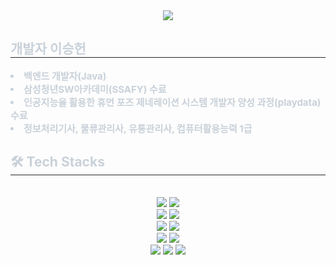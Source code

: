 <div align= "center">
    <img src="https://capsule-render.vercel.app/api?type=waving&color=0:ae2dd2,100:e19223&height=100&animation=&fontColor=939393&fontSize=40" />
    </div>
    <div style="text-align: left;"> 
    <h2 style="border-bottom: 1px solid #21262d; color: #c9d1d9;"> 개발자 이승헌 </h2>  
    <div style="font-weight: 700; font-size: 15px; text-align: left; color: #c9d1d9;"> <li> 백엔드 개발자(Java) <li>삼성청년SW아카데미(SSAFY) 수료 <li> 인공지능을 활용한 휴먼 포즈 제네레이션 시스템 개발자 양성 과정(playdata) 수료 <li>정보처리기사, 물류관리사, 유통관리사, 컴퓨터활용능력 1급 </div> 
    </div>
    <div style="text-align: left;">
    <h2 style="border-bottom: 1px solid #21262d; color: #c9d1d9;"> 🛠️ Tech Stacks </h2> <br> 
    <div  align= "center">        <img src="https://img.shields.io/badge/Java-007396?style=for-the-badge&logo=Java&logoColor=white">
        <img src="https://img.shields.io/badge/Python-3776AB?style=for-the-badge&logo=Python&logoColor=white">
        <br/>
        <img src="https://img.shields.io/badge/Spring-6DB33F?style=for-the-badge&logo=Spring&logoColor=white">
        <img src="https://img.shields.io/badge/Spring Boot-6DB33F?style=for-the-badge&logo=Spring Boot&logoColor=white">
        <br/>
        <img src="https://img.shields.io/badge/MySQL-4479A1?style=for-the-badge&logo=MySQL&logoColor=white">
        <img src="https://img.shields.io/badge/MongoDB-47A248?style=for-the-badge&logo=MongoDB&logoColor=white">
        <br/>
        <img src="https://img.shields.io/badge/Docker-2496ED?style=for-the-badge&logo=Docker&logoColor=white">
        <img src="https://img.shields.io/badge/Jenkins-D24939?style=for-the-badge&logo=Jenkins&logoColor=white">
        <br/>
        <img src="https://img.shields.io/badge/Git-F05032?style=for-the-badge&logo=Git&logoColor=white">
        <img src="https://img.shields.io/badge/Github-181717?style=for-the-badge&logo=Github&logoColor=white">
        <img src="https://img.shields.io/badge/Notion-000000?style=for-the-badge&logo=Notion&logoColor=white">
          </div>
    </div>
    
    